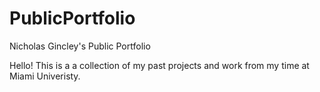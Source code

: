 # PublicPortfolio
Nicholas Gincley's Public Portfolio

Hello! This is a a collection of my past projects and work from my time at Miami Univeristy.
